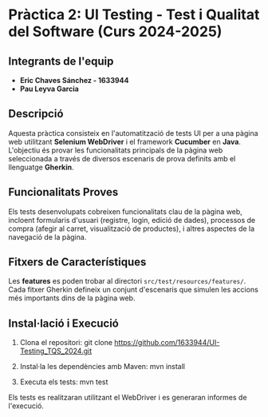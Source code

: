 # Pràctica 2: UI Testing - Test i Qualitat del Software (Curs 2024-2025)

## Integrants de l'equip

- **Eric Chaves Sánchez - 1633944**
- **Pau Leyva Garcia**

## Descripció

Aquesta pràctica consisteix en l'automatització de tests UI per a una pàgina web utilitzant **Selenium WebDriver** i el framework **Cucumber** en **Java**. L'objectiu és provar les funcionalitats principals de la pàgina web seleccionada a través de diversos escenaris de prova definits amb el llenguatge **Gherkin**.

## Funcionalitats Proves

Els tests desenvolupats cobreixen funcionalitats clau de la pàgina web, incloent formularis d'usuari (registre, login, edició de dades), processos de compra (afegir al carret, visualització de productes), i altres aspectes de la navegació de la pàgina.

## Fitxers de Característiques

Les **features** es poden trobar al directori `src/test/resources/features/`. Cada fitxer Gherkin defineix un conjunt d'escenaris que simulen les accions més importants dins de la pàgina web.

## Instal·lació i Execució

1. Clona el repositori: git clone https://github.com/1633944/UI-Testing_TQS_2024.git

2. Instal·la les dependències amb Maven: mvn install
   
3. Executa els tests: mvn test

Els tests es realitzaran utilitzant el WebDriver i es generaran informes de l'execució.




